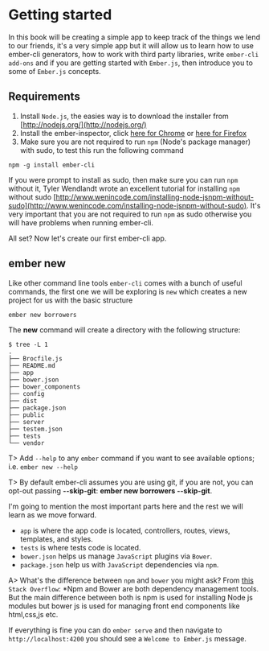 # Getting started

In this book will be creating a simple app to keep track of the things we lend to our friends, it's a very simple app but it will allow us to learn how to use ember-cli generators, how to work with third party libraries, write `ember-cli add-ons` and if you are getting started with `Ember.js`, then introduce you to some of `Ember.js` concepts.

## Requirements

1. Install `Node.js`, the easies way is to download the installer from [http://nodejs.org/](http://nodejs.org/)
2. Install the ember-inspector, click [here for Chrome](https://chrome.google.com/webstore/detail/ember-inspector/bmdblncegkenkacieihfhpjfppoconhi?hl=en) or [here for Firefox](https://chrome.google.com/webstore/detail/ember-inspector/bmdblncegkenkacieihfhpjfppoconhi?hl=en)
3. Make sure you are not required to run `npm` (Node's package manager) with sudo, to test this run the following command

```shell
npm -g install ember-cli
```
If you were prompt to install as sudo, then make sure you can run `npm` without it, Tyler Wendlandt wrote an excellent tutorial for installing `npm` without sudo [http://www.wenincode.com/installing-node-jsnpm-without-sudo](http://www.wenincode.com/installing-node-jsnpm-without-sudo). It's very important that you are not required to run `npm` as sudo otherwise you will have problems when running ember-cli.

All set? Now let's create our first ember-cli app.

## ember new
Like other command line tools `ember-cli` comes with a bunch of useful commands, the first one we will be exploring is `new` which creates a new project for us with the basic structure

```shell
ember new borrowers
```

The **new** command will create a directory with the following structure:


```shell
$ tree -L 1
.
├── Brocfile.js
├── README.md
├── app
├── bower.json
├── bower_components
├── config
├── dist
├── package.json
├── public
├── server
├── testem.json
├── tests
└── vendor
```

T> Add `--help` to any `ember` command if you want to see available
options; i.e. `ember new --help`

T> By default ember-cli assumes you are using git, if you are not, you
can opt-out passing **--skip-git**: **ember new borrowers --skip-git**.

I'm going to mention the most important parts here and the rest we will learn as we move forward.

- `app` is where the app code is located, controllers, routes, views, templates, and styles.
- `tests` is where tests code is located.
- `bower.json` helps us manage `JavaScript` plugins via `Bower`.
- `package.json` help us with `JavaScript` dependencies via `npm`.

A> What's the difference between `npm` and `bower` you might ask? From [this](http://stackoverflow.com/questions/21198977/difference-between-grunt-npm-and-bower-package-json-vs-bower-json/21199026#21199026) `Stack Overflow`: *Npm and Bower are both dependency management tools. But the main difference between both is npm is used for installing Node js modules but bower js is used for managing front end components like html,css,js etc.

If everything is fine you can do `ember serve` and then navigate to `http://localhost:4200` you should see a `Welcome to Ember.js` message.
